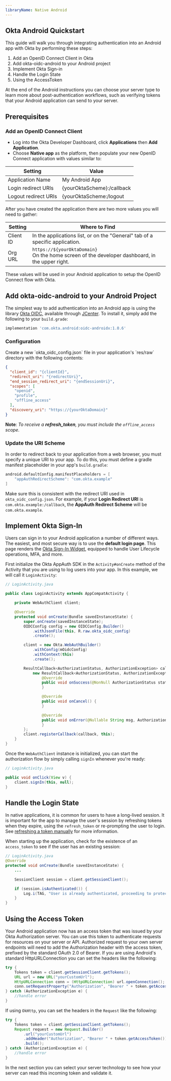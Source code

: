 ```yaml
---
libraryName: Native Android
---
```


## Okta Android Quickstart

This guide will walk you through integrating authentication into an Android app with Okta by performing these steps:

1. Add an OpenID Connect Client in Okta
2. Add okta-oidc-android to your Android project
3. Implement Okta Sign-in
4. Handle the Login State
5. Using the AccessToken

At the end of the Android instructions you can choose your server type to learn more about post-authentication workflows, such as verifying tokens that your Android application can send to your server.

## Prerequisites

### Add an OpenID Connect Client
* Log into the Okta Developer Dashboard, click **Applications** then **Add Application**.
* Choose **Native app** as the platform, then populate your new OpenID Connect application with values similar to:

| Setting              | Value                                               |
| -------------------  | --------------------------------------------------- |
| Application Name     | My Android App                                      |
| Login redirect URIs  | {yourOktaScheme}:/callback                          |
| Logout redirect URIs | {yourOktaScheme:/logout                             |

After you have created the application there are two more values you will need to gather:

| Setting       | Where to Find                                                                                                                       |
| ------------- | ------------------------------------------------------------------------------                                                      |
| Client ID     | In the applications list, or on the "General" tab of a specific application.                                                        |
| Org URL       | <span class="is-signed-in">`https://${yourOktaDomain}` <br></span>On the home screen of the developer dashboard, in the upper right. |


These values will be used in your Android application to setup the OpenID Connect flow with Okta.

## Add okta-oidc-android to your Android Project

The simplest way to add authentication into an Android app is using the library [Okta OIDC](https://bintray.com/okta/com.okta.android/okta-oidc-android), available through [JCenter](https://bintray.com/bintray/jcenter). To install it, simply add the following to your `build.grade`:

```gradle
implementation 'com.okta.android:oidc-androidx:1.0.6'
```

### Configuration
<DomainAdminWarning />
Create a new `okta_oidc_config.json` file in your application's `res/raw` directory with the following contents:

```json
{
  "client_id": "{clientId}",
  "redirect_uri": "{redirectUri}",
  "end_session_redirect_uri": "{endSessionUri}",
  "scopes": [
    "openid",
    "profile",
    "offline_access"
  ],
  "discovery_uri": "https://{yourOktaDomain}"
}
```

**Note**: *To receive a **refresh_token**, you must include the `offline_access` scope.*

### Update the URI Scheme

In order to redirect back to your application from a web browser, you must specify a unique URI to your app. To do this, you must define a gradle manifest placeholder in your app's `build.gradle`:

```gradle
android.defaultConfig.manifestPlaceholders = [
    "appAuthRedirectScheme": "com.okta.example"
]
```

Make sure this is consistent with the redirect URI used in `okta_oidc_config.json`. For example, if your **Login Redirect URI** is `com.okta.example:/callback`, the **AppAuth Redirect Scheme** will be `com.okta.example`.

## Implement Okta Sign-In

Users can sign in to your Android application a number of different ways.
The easiest, and most secure way is to use the **default login page**. This page renders the [Okta Sign-In Widget](/code/javascript/okta_sign-in_widget/), equipped to handle User Lifecycle operations, MFA, and more.

First initialize the Okta AppAuth SDK in the `Activity#onCreate` method of the Activity that you are using to log users into your app. In this example, we will call it `LoginActivity`:

```java
// LoginActivity.java

public class LoginActivity extends AppCompatActivity {

    private WebAuthClient client;

    @Override
    protected void onCreate(Bundle savedInstanceState) {
        super.onCreate(savedInstanceState);
        OIDCConfig config = new OIDCConfig.Builder()
            .withJsonFile(this, R.raw.okta_oidc_config)
            .create();

        client = new Okta.WebAuthBuilder()
            .withConfig(mOidcConfig)
            .withContext(this)
            .create();

        ResultCallback<AuthorizationStatus, AuthorizationException> callback =
            new ResultCallback<AuthorizationStatus, AuthorizationException>() {
                @Override
                public void onSuccess(@NonNull AuthorizationStatus status) {
                }

                @Override
                public void onCancel() {
                }

                @Override
                public void onError(@Nullable String msg, AuthorizationException error) {
                }
        };
        client.registerCallback(callback, this);
    }
}
```

Once the `WebAuthClient` instance is initialized, you can start the authorization flow by simply calling `signIn` whenever you're ready:

```java
// LoginActivity.java

public void onClick(View v) {
    client.signIn(this, null);
}
```

## Handle the Login State

In native applications, it is common for users to have a long-lived session. It is important for the app to manage the user's session by refreshing tokens when they expire, using the `refresh_token` or re-prompting the user to login. See [refreshing a token manually](https://github.com/okta/okta-oidc-android/#Refresh-a-Token) for more information.

When starting up the application, check for the existence of an `access_token` to see if the user has an existing session:

```java
// LoginActivity.java
@Override
protected void onCreate(Bundle savedInstanceState) {
    ...

    SessionClient session = client.getSessionClient();

    if (session.isAuthenticated()) {
        Log.i(TAG, "User is already authenticated, proceeding to protected activity");
    }
}
```

## Using the Access Token

Your Android application now has an access token that was issued by your Okta Authorization server. You can use this token to authenticate requests for resources on your server or API. Authorized request to your own server endpoints will need to add the Authorization header with the access token, prefixed by the standard OAuth 2.0 of Bearer. If you are using Android's standard HttpURLConnection you can set the headers like the following:

```java
try {
    Tokens token = client.getSessionClient.getTokens();
    URL url = new URL("yourCustomUrl");
    HttpURLConnection conn = (HttpURLConnection) url.openConnection();
    conn.setRequestProperty("Authorization", "Bearer " + token.getAccessToken());
} catch (AuthorizationException e) {
    //handle error
}
```

If using `OkHttp`, you can set the headers in the `Request` like the following:

```java
try {
    Tokens token = client.getSessionClient.getTokens();
    Request request = new Request.Builder()
        .url("yourCustomUrl")
        .addHeader("Authorization", "Bearer " + token.getAccessToken())
        .build();
} catch (AuthorizationException e) {
    //handle error
}
```

In the next section you can select your server technology to see how your server can read this incoming token and validate it.

